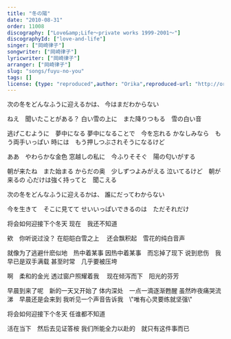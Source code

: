 ```yaml
---
title: "冬の陽"
date: "2010-08-31"
order: 11008
discography: ["Love&amp;Life〜private works 1999-2001〜"]
discographyId: ["love-and-life"]
singer: ["岡崎律子"]
songwriter: ["岡崎律子"]
lyricwriter: ["岡崎律子"]
arranger: ["岡崎律子"]
slug: "songs/fuyu-no-you"
tags: []
license: {type: "reproduced",author: "Orika",reproduced-url: "http://orikamushi.myweb.hinet.net/",reproduced-website: "織歌蟲網站"}
---
```


次の冬をどんなふうに迎えるかは、 
今はまだわからない 

ねえ　聞いたことがある？ 
白い雪の上に　また降りつもる　雪の白い音 

逃げこむように　夢中になる 
夢中になることで　今を忘れる 
かなしみなら　もう両手いっぱい 
時には　もう押しつぶされそうになるけど 

ああ　やわらかな金色 
窓越しの私に　今ふりそそぐ　陽の匂いがする 

朝が来たね　また始まる 
からだの奥　少しずつよみがえる 
泣いてるけど　朝が来るの 
心だけは強く持ってと　聞こえる 

次の冬をどんなふうに迎えるかは、 
誰にだってわからない 

今を生きて　そこに見てて 
せいいっぱいできるのは　ただそれだけ

将会如何迎接下个冬天 
现在　我还不知道 

欸　你听说过没？ 
在皑皑白雪之上　 还会飘积起　雪花的纯白音声 

就像为了逃避什麽似地　热中着某事 
因热中着某事　而忘掉了现下 
说到悲伤　我早已是双手满载 
甚至时常　几乎要被压垮 

啊　柔和的金光 
透过窗户照耀着我　 现在倾泻而下　阳光的芬芳 

早晨到来了呢　新的一天又开始了 
体内深处　一点一滴逐渐甦醒 
虽然昨夜痛哭流涕　早晨还是会来到 
我听见一个声音告诉我　\\"唯有心灵要练就坚强\\" 

将会如何迎接下个冬天 
任谁都不知道 

活在当下　然后去见证答桉 
我们所能全力以赴的　就只有这件事而已
